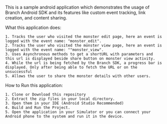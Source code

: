 This is a sample android application which demonstrates the usage of Branch Android SDK and its features like custom event tracking, link creation, and content sharing.


What this application does:
```
1. Tracks the user who visited the monster edit page, here an event is logged with the event name: "monster_edit".
2. Tracks the user who visited the monster view page, here an event is logged with the event name: ""monster_view".
3. Uses Asynchronous methods to get a shortURL with parameters and this url is displayed beside share button on monster view activity. 
4. While the url is being fetched by the Branch SDK, a progress bar is displayed. Only after being able to fetch the URL or on the unsuccessful 
5. Allows the user to share the monster details with other users.
```

How to Run this application:
```
1. Clone or Download this repository
2. Extract the zip files in your local directory.
3. Open them in your IDE (Android Studio Recommended)
4. Build and Run the Project. 
5. Open the application in your Simulator or you can connect your Android phone to the system and run it in the device.
```

